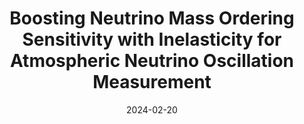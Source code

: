 ---
title: "Boosting Neutrino Mass Ordering Sensitivity with Inelasticity for Atmospheric Neutrino Oscillation Measurement"
collection: publications
category: manuscripts
permalink: /publication/inelasticity
authors: 
    - S.G. Olavarrieta 
    - M. Jin 
    - C.A. Argüelles
    - P. Fernández
    - I. Martínex-Soler
date: 2024-02-20
venue: 'Phys. Rev. D Letters'
# slidesurl: 'http://academicpages.github.io/files/slides3.pdf'
paperurl: 'http://miaochenjin.github.io/files/inelasticity.pdf'
bibtexurl: 'http://miaochenjin.github.io/files/inelasticity.bib'
---